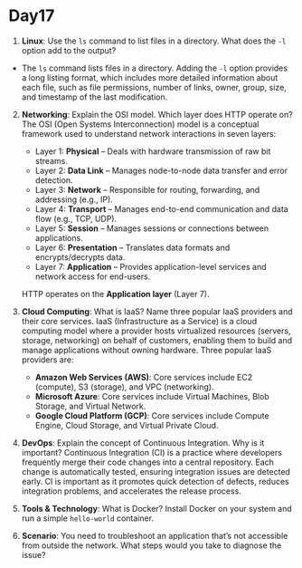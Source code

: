 # Day17

1. **Linux**: Use the `ls` command to list files in a directory. What does the `-l` option add to the output?
  - The `ls` command lists files in a directory. Adding the `-l` option provides a long listing format, which includes more detailed information about each file, such as file permissions, number of links, owner, group, size, and timestamp of the last modification.

2. **Networking**: Explain the OSI model. Which layer does HTTP operate on?
The OSI (Open Systems Interconnection) model is a conceptual framework used to understand network interactions in seven layers:
   - Layer 1: **Physical** – Deals with hardware transmission of raw bit streams.
   - Layer 2: **Data Link** – Manages node-to-node data transfer and error detection.
   - Layer 3: **Network** – Responsible for routing, forwarding, and addressing (e.g., IP).
   - Layer 4: **Transport** – Manages end-to-end communication and data flow (e.g., TCP, UDP).
   - Layer 5: **Session** – Manages sessions or connections between applications.
   - Layer 6: **Presentation** – Translates data formats and encrypts/decrypts data.
   - Layer 7: **Application** – Provides application-level services and network access for end-users.
   
   HTTP operates on the **Application layer** (Layer 7).

3. **Cloud Computing**: What is IaaS? Name three popular IaaS providers and their core services.
 IaaS (Infrastructure as a Service) is a cloud computing model where a provider hosts virtualized resources (servers, storage, networking) on behalf of customers, enabling them to build and manage applications without owning hardware. Three popular IaaS providers are:
   - **Amazon Web Services (AWS)**: Core services include EC2 (compute), S3 (storage), and VPC (networking).
   - **Microsoft Azure**: Core services include Virtual Machines, Blob Storage, and Virtual Network.
   - **Google Cloud Platform (GCP)**: Core services include Compute Engine, Cloud Storage, and Virtual Private Cloud.

4. **DevOps**: Explain the concept of Continuous Integration. Why is it important?
   Continuous Integration (CI) is a practice where developers frequently merge their code changes into a central repository. Each change is automatically tested, ensuring integration issues are detected early. CI is important as it promotes quick detection of defects, reduces integration problems, and accelerates the release process.


5. **Tools & Technology**: What is Docker? Install Docker on your system and run a simple `hello-world` container.
  
6. **Scenario**: You need to troubleshoot an application that’s not accessible from outside the network. What steps would you take to diagnose the issue?
